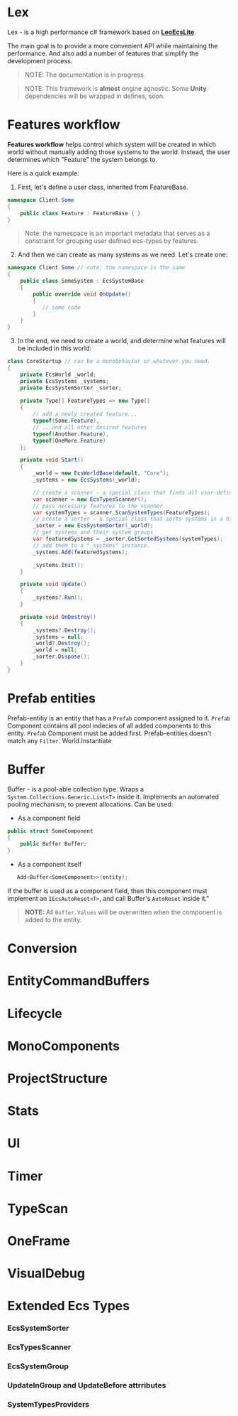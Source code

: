 # Lex 
Lex - is a high performance c# framework based on **[LeoEcsLite](https://github.com/Leopotam/ecslite)**.

The main goal is to provide a more convenient API while maintaining the performance. And also add a number of features that simplify the development process.

> NOTE: The documentation is in progress

> NOTE: This framework is **almost** engine agnostic. Some **Unity** dependencies will be wrapped in defines, soon.

# Features workflow
**Features workflow** helps control which system will be created in which world without manually adding those systems to the world. Instead, the user determines which "Feature" the system belongs to. 

Here is a quick example:

1. First, let's define a user class, inherited from FeatureBase.

```c#
namespace Client.Some
{
    public class Feature : FeatureBase { }
}
```

> Note: the namespace is an important metadata that serves as a constraint for grouping user defined ecs-types by features.

2. And then we can create as many systems as we need. Let's create one: 

```c#
namespace Client.Some // note: the namespace is the same
{
    public class SomeSystem : EcsSystemBase 
    {
        public override void OnUpdate() 
        {
           // some code
        }
    }
}
```

3. In the end, we need to create a world, and determine what features will be included in this world:

```c#
class CoreStartup // can be a monobehavior or whatever you need.
{
    private EcsWorld _world;
    private EcsSystems _systems;
    private EcsSystemSorter _sorter;
    
    private Type[] FeatureTypes => new Type[]
    {
        // add a newly created feature...
        typeof(Some.Feature), 
        // ...and all other desired features
        typeof(Another.Feature), 
        typeof(OneMore.Feature)
    };

    private void Start()
    {
        _world = new EcsWorldBase(default, "Core");
        _systems = new EcsSystems(_world);

        // create a scanner - a special class that finds all user-defined ecs-data types.
        var scanner = new EcsTypesScanner();
        // pass necessary features to the scanner
        var systemTypes = scanner.ScanSystemTypes(FeatureTypes);
        // create a sorter - a special class that sorts systems in a hierarchical manner based on their order and groups.
        _sorter = new EcsSystemSorter(_world);
        // get systems and their system groups
        var featuredSystems = _sorter.GetSortedSystems(systemTypes);
        // add them to a "_systems" instance.
        _systems.Add(featuredSystems);

        _systems.Init();
    }

    private void Update()
    {
        _systems?.Run();
    }

    private void OnDestroy()
    {
        _systems?.Destroy();
        _systems = null;
        _world?.Destroy();
        _world = null;
        _sorter.Dispose();
    }
}
```
# Prefab entities
Prefab-entitiy is an entity that has a `Prefab` component assigned to it.
`Prefab` Component contains all pool indecies of all added components to this entity.
`Prefab` Component must be added first.
Prefab-entities doesn't match any `Filter`. 
World.Instantiate 

# Buffer
Buffer - is a pool-able collection type. Wraps a `System.Collections.Generic.List<T>` inside it.
Implements an automated pooling mechanism, to prevent allocations.
Can be used:
* As a component field
```c#
public struct SomeComponent 
{
    public Buffer Buffer;
}
```
* As a component itself
```csharp
   Add<Buffer<SomeComponent>>(entity);
```
If the buffer is used as a component field, then this component must implement an `IEcsAutoReset<T>`, and call Buffer's `AutoReset` inside it."
> **NOTE:** All `Buffer.Values` will be overwritten when the component is added to the entity.
# Conversion
# EntityCommandBuffers
# Lifecycle
# MonoComponents
# ProjectStructure
# Stats
# UI
# Timer
# TypeScan
# OneFrame
# VisualDebug

# Extended Ecs Types
### EcsSystemSorter
### EcsTypesScanner
### EcsSystemGroup
### UpdateInGroup and UpdateBefore attrributes
### SystemTypesProviders
